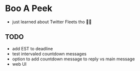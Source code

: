 # Boo A Peek
- just learned about Twitter Fleets tho 🤷🏾

## TODO
- add EST to deadline
- test intervaled countdown messages
- option to add countdown message to reply vs main message
- web UI
